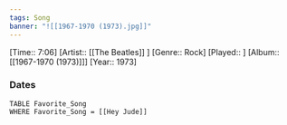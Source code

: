 ```yaml
---
tags: Song  
banner: "![[1967-1970 (1973).jpg]]"
---
```

[Time:: 7:06]
[Artist:: [[The Beatles]] ]
[Genre:: Rock]
[Played:: ]
[Album:: [[1967-1970 (1973)]]]
[Year:: 1973]
### Dates
````dataview
TABLE Favorite_Song
WHERE Favorite_Song = [[Hey Jude]]
````